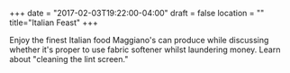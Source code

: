 +++
date = "2017-02-03T19:22:00-04:00"
draft = false
location = ""
title="Italian Feast"
+++

Enjoy the finest Italian food Maggiano's can produce while discussing whether it's proper to use fabric softener whilst laundering money. Learn about "cleaning the lint screen."